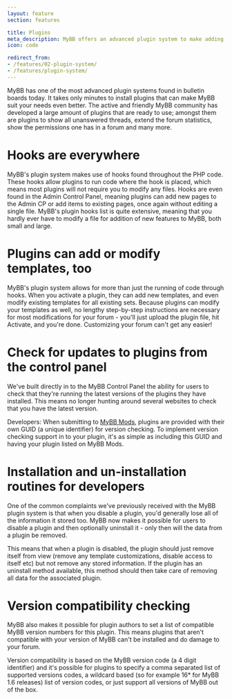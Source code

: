 ```yaml
---
layout: feature
section: features

title: Plugins
meta_description: MyBB offers an advanced plugin system to make adding more features to your forum easy.
icon: code

redirect_from:
- /features/02-plugin-system/
- /features/plugin-system/
---
```

MyBB has one of the most advanced plugin systems found in bulletin boards today. It takes only minutes to install plugins that can make MyBB suit your needs even better. The active and friendly MyBB community has developed a large amount of plugins that are ready to use; amongst them are plugins to show all unanswered threads, extend the forum statistics, show the permissions one has in a forum and many more.

# Hooks are everywhere
MyBB's plugin system makes use of hooks found throughout the PHP code. These hooks allow plugins to run code where the hook is placed, which means most plugins will not require you to modify any files. Hooks are even found in the Admin Control Panel, meaning plugins can add new pages to the Admin CP or add items to existing pages, once again without editing a single file. MyBB's plugin hooks list is quite extensive, meaning that you hardly ever have to modify a file for addition of new features to MyBB, both small and large.

# Plugins can add or modify templates, too
MyBB's plugin system allows for more than just the running of code through hooks. When you activate a plugin, they can add new templates, and even modify existing templates for all existing sets. Because plugins can modify your templates as well, no lengthy step-by-step instructions are necessary for most modifications for your forum - you'll just upload the plugin file, hit Activate, and you're done. Customizing your forum can't get any easier!

# Check for updates to plugins from the control panel
We've built directly in to the MyBB Control Panel the ability for users to check that they're running the latest versions of the plugins they have installed. This means no longer hunting around several websites to check that you have the latest version.


<p class="note">
	Developers: When submitting to <a href="https://community.mybb.com/mods.php">MyBB Mods</a>, plugins are provided with their own GUID (a unique identifier) for version checking. To implement version checking support in to your plugin, it's as simple as including this GUID and having your plugin listed on MyBB Mods.</p>

# Installation and un-installation routines for developers
One of the common complaints we've previously received with the MyBB plugin system is that when you disable a plugin, you'd generally lose all of the information it stored too. MyBB now makes it possible for users to disable a plugin and then optionally uninstall it - only then will the data from a plugin be removed.

This means that when a plugin is disabled, the plugin should just remove itself from view (remove any template customizations, disable access to itself etc) but not remove any stored information. If the plugin has an uninstall method available, this method should then take care of removing all data for the associated plugin.

# Version compatibility checking
MyBB also makes it possible for plugin authors to set a list of compatible MyBB version numbers for this plugin. This means plugins that aren't compatible with your version of MyBB can't be installed and do damage to your forum.

Version compatibility is based on the MyBB version code (a 4 digit identifier) and it's possible for plugins to specify a comma separated list of supported versions codes, a wildcard based (so for example 16* for MyBB 1.6 releases) list of version codes, or just support all versions of MyBB out of the box.
